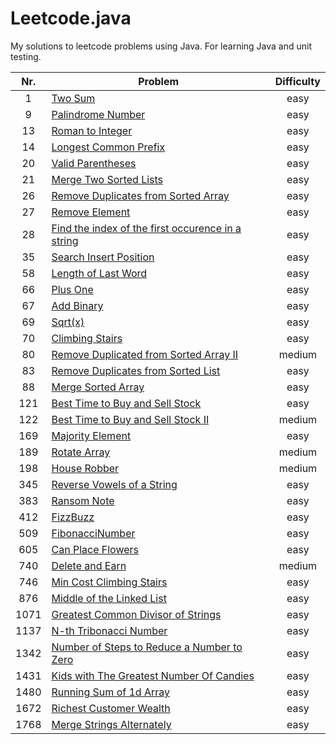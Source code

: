 # Leetcode.java

My solutions to leetcode problems using Java. For learning Java and unit testing.

|Nr.| Problem | Difficulty |
|:--:|--|:--:|
| 1 | [Two Sum](app/src/main/java/twoSum/Solution.java) | easy |
| 9 | [Palindrome Number](app/src/main/java/palindromeNumber/Solution.java) | easy |
| 13 | [Roman to Integer](app/src/main/java/romanToInt/Solution.java) | easy |
| 14 | [Longest Common Prefix](app/src/main/java/longestCommonPrefix/Solution.java) | easy |
| 20 | [Valid Parentheses](app/src/main/java/validParentheses/Solution.java) | easy |
| 21 | [Merge Two Sorted Lists](app/src/main/java/mergeTwoLists/Solution.java) | easy |
| 26 | [Remove Duplicates from Sorted Array](app/src/main/java/removeDuplicates/Solution.java) | easy |
| 27 | [Remove Element](app/src/main/java/removeElement/Solution.java) | easy |
| 28 | [Find the index of the first occurence in a string](app/src/main/java/firstOccurence/Solution.java) | easy |
| 35 | [Search Insert Position](app/src/main/java/searchInsert/Solution.java) | easy |
| 58 | [Length of Last Word](app/src/main/java/lengthLastWord/Solution.java) | easy |
| 66 | [Plus One](app/src/main/java/plusOne/Solution.java) | easy |
| 67 | [Add Binary](app/src/main/java/addBinary/Solution.java) | easy |
| 69 | [Sqrt(x)](app/src/main/java/mySqrt/Solution.java) | easy |
| 70 | [Climbing Stairs](app/src/main/java/climbingStairs/Solution.java) | easy |
| 80 | [Remove Duplicated from Sorted Array II](app/src/main/java/removeDuplicatesII/Solution.java) | medium |
| 83 | [Remove Duplicates from Sorted List](app/src/main/java/removeDuplicatesSortedList/Solution.java) | easy |
| 88 | [Merge Sorted Array](app/src/main/java/mergeSortedArray/Solution.java) | easy |
| 121 | [Best Time to Buy and Sell Stock](app/src/main/java/buySellStock/Solution.java) | easy |
| 122 | [Best Time to Buy and Sell Stock II](app/src/main/java/buySellStockII/Solution.java) | medium |
| 169 | [Majority Element](app/src/main/java/majorityElement/Solution.java) | easy |
| 189 | [Rotate Array](app/src/main/java/rotateArray/Solution.java) | medium |
| 198 | [House Robber](app/src/main/java/houseRobber/Solution.java) | medium |
| 345 | [Reverse Vowels of a String](app/src/main/java/reverseVowels/Solution.java) | easy |
| 383 | [Ransom Note](app/src/main/java/ransomNote/Solution.java) | easy |
| 412 | [FizzBuzz](app/src/main/java/fizzBuzz/Solution.java) | easy |
| 509 | [FibonacciNumber](app/src/main/java/fibonacciNumber/Solution.java) | easy |
| 605 | [Can Place Flowers](app/src/main/java/canPlaceFlowers/Solution.java) | easy |
| 740 | [Delete and Earn](app/src/main/java/deleteAndEarn/Solution.java) | medium |
| 746 | [Min Cost Climbing Stairs](app/src/main/java/minCostClimbingStairs/Solution.java) | easy |
| 876 | [Middle of the Linked List](app/src/main/java/middleNode/Solution.java) | easy |
| 1071 | [Greatest Common Divisor of Strings](app/src/main/java/greatestCommonDivisorStrings/Solution.java) | easy |
| 1137 | [N-th Tribonacci Number](app/src/main/java/tribonacci/Solution.java) | easy |
| 1342 | [Number of Steps to Reduce a Number to Zero](app/src/main/java/numberOfSteps/Solution.java) | easy |
| 1431 | [Kids with The Greatest Number Of Candies](app/src/main/java/kidsWithCandies/Solution.java) | easy |
| 1480 | [Running Sum of 1d Array](app/src/main/java/runningSum/Solution.java) | easy |
| 1672 | [Richest Customer Wealth](app/src/main/java/maximumWealth/Solution.java) | easy |
| 1768 | [Merge Strings Alternately](app/src/main/java/mergeStringsAlternately/Solution.java) | easy |
